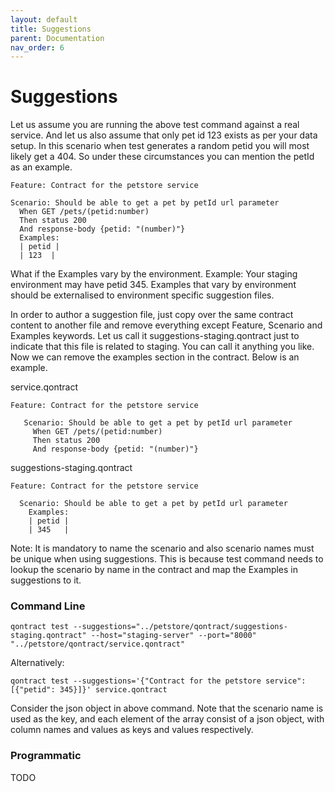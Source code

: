 ```yaml
---
layout: default
title: Suggestions
parent: Documentation
nav_order: 6
---
```

Suggestions
===========

Let us assume you are running the above test command against a real service. And let us also assume that only pet id 123 exists as per your data setup.
In this scenario when test generates a random petid you will most likely get a 404. So under these circumstances you can mention the petId as an example.

    Feature: Contract for the petstore service

    Scenario: Should be able to get a pet by petId url parameter
      When GET /pets/(petid:number)
      Then status 200
      And response-body {petid: "(number)"}
      Examples:
      | petid |
      | 123  |

What if the Examples vary by the environment. Example: Your staging environment may have petid 345.
Examples that vary by environment should be externalised to environment specific suggestion files.

In order to author a suggestion file, just copy over the same contract content to another file and remove everything except Feature, Scenario and Examples keywords.
Let us call it suggestions-staging.qontract just to indicate that this file is related to staging. You can call it anything you like.
Now we can remove the examples section in the contract. Below is an example.

service.qontract

    Feature: Contract for the petstore service
   
       Scenario: Should be able to get a pet by petId url parameter
         When GET /pets/(petid:number)
         Then status 200
         And response-body {petid: "(number)"}

suggestions-staging.qontract

    Feature: Contract for the petstore service

      Scenario: Should be able to get a pet by petId url parameter
        Examples:
        | petid |
        | 345   |
        
Note: It is mandatory to name the scenario and also scenario names must be unique when using suggestions. This is because test command needs to lookup the scenario by name in the contract and map the Examples in suggestions to it.    

### Command Line

    qontract test --suggestions="../petstore/qontract/suggestions-staging.qontract" --host="staging-server" --port="8000" "../petstore/qontract/service.qontract"

Alternatively:

    qontract test --suggestions='{"Contract for the petstore service": [{"petid": 345}]}' service.qontract

Consider the json object in above command. Note that the scenario name is used as the key, and each element of the array consist of a json object, with column names and values as keys and values respectively.

### Programmatic

TODO 

